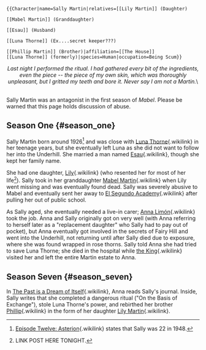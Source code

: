 ```{=mediawiki}
{{Character|name=Sally Martin|relatives=[[Lily Martin]] (Daughter)

[[Mabel Martin]] (Granddaughter)

[[Esau]] (Husband)

[[Luna Thorne]] (Ex....secret keeper???)

[[Phillip Martin]] (Brother)|affiliation=[[The House]]
[[Luna Thorne]] (formerly)|species=Human|occupation=Being Scum}}
```
<center>

*Last night I performed the ritual. I had gathered every bit of the
ingredients, even the piece -- the piece of my own skin, which was
thoroughly unpleasant, but I gritted my teeth and bore it. Never say I
am not a Martin.*\

</center>

\
Sally Martin was an antagonist in the first season of *Mabel*. Please be
warned that this page holds discussion of abuse.

## Season One {#season_one}

Sally Martin born around 1926[^1] and was close with [Luna
Thorne](Luna_Thorne "Luna Thorne"){.wikilink} in her teenage years, but
she eventually left Luna as she did not want to follow her into the
Underhill. She married a man named [Esau](Esau "Esau"){.wikilink},
though she kept her family name.

She had one daughter, [Lily](Lily_Martin "Lily"){.wikilink} (who
resented her for most of her life[^2]). Sally took in her granddaughter
[Mabel Martin](Mabel_Martin "Mabel Martin"){.wikilink} when Lily went
missing and was eventually found dead. Sally was severely abusive to
Mabel and eventually sent her away to [El Segundo
Academy](El_Segundo_Academy "El Segundo Academy"){.wikilink} after
pulling her out of public school.

As Sally aged, she eventually needed a live-in carer; [Anna
Limón](Anna_Limón "Anna Limón"){.wikilink} took the job. Anna and Sally
originally got on very well (with Anna referring to herself later as a
\"replacement daughter\" who Sally had to pay out of pocket), but Anna
eventually got involved in the secrets of Fairy Hill and went into the
Underhill, not returning until after Sally died due to exposure, where
she was found wrapped in rose thorns. Sally told Anna she had tried to
save Luna Thorne; she died in the hospital while [the
King](the_King "the King"){.wikilink} visited her and left the entire
Martin estate to Anna.

## Season Seven {#season_seven}

In [The Past is a Dream of
Itself](Episode_Forty-Two:_The_Past_is_a_Dream_of_Itself "The Past is a Dream of Itself"){.wikilink},
Anna reads Sally\'s journal. Inside, Sally writes that she completed a
dangerous ritual (\"On the Basis of Exchange\"), stole Luna Thorne\'s
power, and rebirthed her brother
[Phillip](Phillip_Martin "Phillip"){.wikilink} in the form of her
daughter [Lily Martin](Lily_Martin "Lily Martin"){.wikilink}.

[^1]: [Episode Twelve:
    Asterion](Episode_Twelve:_Asterion "Episode Twelve: Asterion"){.wikilink}
    states that Sally was 22 in 1948.

[^2]: LINK POST HERE TONIGHT.
